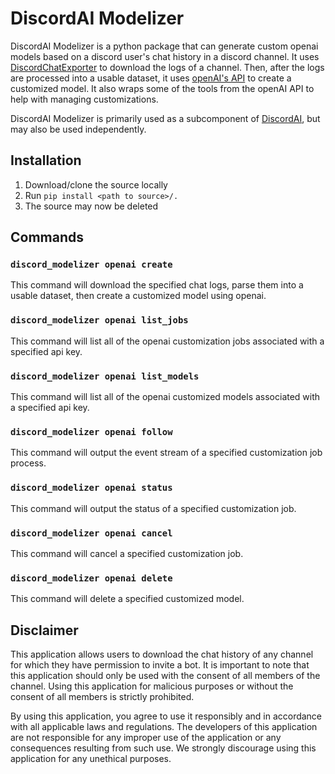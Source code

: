 # DiscordAI Modelizer
DiscordAI Modelizer is a python package that can generate custom openai models based on a discord user's chat history in a discord channel. It uses [DiscordChatExporter](https://github.com/Tyrrrz/DiscordChatExporter) to download the logs of a channel. Then, after the logs are processed into a usable dataset, it uses [openAI's API](https://beta.openai.com/docs/introduction) to create a customized model. It also wraps some of the tools from the openAI API to help with managing customizations.

DiscordAI Modelizer is primarily used as a subcomponent of [DiscordAI](https://github.com/A-Baji/discordAI), but may also be used independently.

## Installation
1. Download/clone the source locally
2. Run `pip install <path to source>/.`
3. The source may now be deleted

## Commands
### `discord_modelizer openai create`
This command will download the specified chat logs, parse them into a usable dataset, then create a customized model using openai.
### `discord_modelizer openai list_jobs`
This command will list all of the openai customization jobs associated with a specified api key.
### `discord_modelizer openai list_models`
This command will list all of the openai customized models associated with a specified api key.
### `discord_modelizer openai follow`
This command will output the event stream of a specified customization job process.
### `discord_modelizer openai status`
This command will output the status of a specified customization job.
### `discord_modelizer openai cancel`
This command will cancel a specified customization job.
### `discord_modelizer openai delete`
This command will delete a specified customized model.

## Disclaimer
This application allows users to download the chat history of any channel for which they have permission to invite a bot. It is important to note that this application should only be used with the consent of all members of the channel. Using this application for malicious purposes or without the consent of all members is strictly prohibited.

By using this application, you agree to use it responsibly and in accordance with all applicable laws and regulations. The developers of this application are not responsible for any improper use of the application or any consequences resulting from such use. We strongly discourage using this application for any unethical purposes.